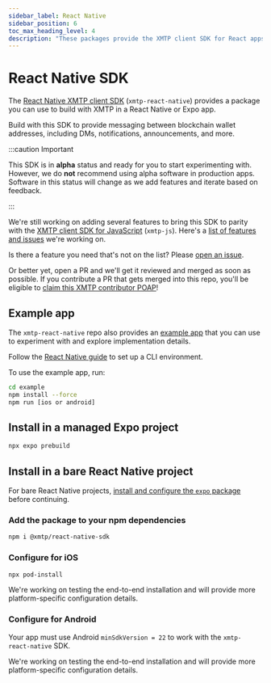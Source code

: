 ```yaml
---
sidebar_label: React Native
sidebar_position: 6
toc_max_heading_level: 4
description: "These packages provide the XMTP client SDK for React apps, including React hooks and components."
---
```


# React Native SDK

The [React Native XMTP client SDK](https://github.com/xmtp/xmtp-react-native) (`xmtp-react-native`) provides a package you can use to build with XMTP in a React Native or Expo app.

Build with this SDK to provide messaging between blockchain wallet addresses, including DMs, notifications, announcements, and more.

:::caution Important

This SDK is in **alpha** status and ready for you to start experimenting with. However, we do **not** recommend using alpha software in production apps. Software in this status will change as we add features and iterate based on feedback.

:::

We're still working on adding several features to bring this SDK to parity with the [XMTP client SDK for JavaScript](https://github.com/xmtp/xmtp-js) (`xmtp-js`). Here's a [list of features and issues](https://github.com/xmtp/xmtp-react-native/issues/14) we're working on.

Is there a feature you need that's not on the list? Please [open an issue](https://github.com/xmtp/xmtp-react-native/issues).

Or better yet, open a PR and we'll get it reviewed and merged as soon as possible. If you contribute a PR that gets merged into this repo, you'll be eligible to [claim this XMTP contributor POAP](https://www.gitpoap.io/gp/1042)!

## Example app

The `xmtp-react-native` repo also provides an [example app](https://github.com/xmtp/xmtp-react-native/tree/main/example) that you can use to experiment with and explore implementation details.

Follow the [React Native guide](https://reactnative.dev/docs/environment-setup) to set up a CLI environment.

To use the example app, run:

```bash
cd example
npm install --force
npm run [ios or android]
```

## Install in a managed Expo project

```bash
npx expo prebuild
```

## Install in a bare React Native project

For bare React Native projects, [install and configure the `expo` package](https://docs.expo.dev/bare/installing-expo-modules/) before continuing.

### Add the package to your npm dependencies

```bash
npm i @xmtp/react-native-sdk
```

### Configure for iOS

```bash
npx pod-install
```

We're working on testing the end-to-end installation and will provide more platform-specific configuration details.

### Configure for Android

Your app must use Android `minSdkVersion = 22` to work with the `xmtp-react-native` SDK.

We're working on testing the end-to-end installation and will provide more platform-specific configuration details.
